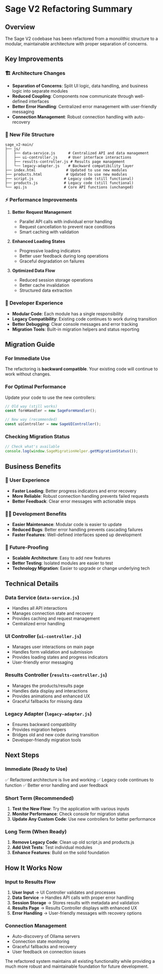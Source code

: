 # Sage V2 Refactoring Summary

## Overview
The Sage V2 codebase has been refactored from a monolithic structure to a modular, maintainable architecture with proper separation of concerns.

## Key Improvements

### 🏗️ **Architecture Changes**
- **Separation of Concerns**: Split UI logic, data handling, and business logic into separate modules
- **Reduced Coupling**: Components now communicate through well-defined interfaces
- **Better Error Handling**: Centralized error management with user-friendly messaging
- **Connection Management**: Robust connection handling with auto-recovery

### 📁 **New File Structure**
```
sage_v2-main/
├── js/
│   ├── data-service.js      # Centralized API and data management
│   ├── ui-controller.js     # User interface interactions
│   ├── results-controller.js # Results page management
│   └── legacy-adapter.js    # Backward compatibility layer
├── index.html              # Updated to use new modules
├── products.html           # Updated to use new modules
├── script.js              # Legacy code (still functional)
├── products.js            # Legacy code (still functional)
└── api.js                 # Core API functions (unchanged)
```

### ⚡ **Performance Improvements**
1. **Better Request Management**
   - Parallel API calls with individual error handling
   - Request cancellation to prevent race conditions
   - Smart caching with validation

2. **Enhanced Loading States**
   - Progressive loading indicators
   - Better user feedback during long operations
   - Graceful degradation on failures

3. **Optimized Data Flow**
   - Reduced session storage operations
   - Better cache invalidation
   - Structured data extraction

### 🔧 **Developer Experience**
- **Modular Code**: Each module has a single responsibility
- **Legacy Compatibility**: Existing code continues to work during transition
- **Better Debugging**: Clear console messages and error tracking
- **Migration Tools**: Built-in migration helpers and status reporting

## Migration Guide

### For Immediate Use
The refactoring is **backward compatible**. Your existing code will continue to work without changes.

### For Optimal Performance
Update your code to use the new controllers:

```javascript
// Old way (still works)
const formHandler = new SageFormHandler();

// New way (recommended)
const uiController = new SageUIController();
```

### Checking Migration Status
```javascript
// Check what's available
console.log(window.SageMigrationHelper.getMigrationStatus());
```

## Business Benefits

### 🚀 **User Experience**
- **Faster Loading**: Better progress indicators and error recovery
- **More Reliable**: Robust connection handling prevents failed requests
- **Better Feedback**: Clear error messages with actionable steps

### 👨‍💻 **Development Benefits**
- **Easier Maintenance**: Modular code is easier to update
- **Reduced Bugs**: Better error handling prevents cascading failures
- **Faster Features**: Well-defined interfaces speed up development

### 🔮 **Future-Proofing**
- **Scalable Architecture**: Easy to add new features
- **Better Testing**: Isolated modules are easier to test
- **Technology Migration**: Easier to upgrade or change underlying tech

## Technical Details

### Data Service (`data-service.js`)
- Handles all API interactions
- Manages connection state and recovery
- Provides caching and request management
- Centralized error handling

### UI Controller (`ui-controller.js`)
- Manages user interactions on main page
- Handles form validation and submission
- Provides loading states and progress indicators
- User-friendly error messaging

### Results Controller (`results-controller.js`)
- Manages the products/results page
- Handles data display and interactions
- Provides animations and enhanced UX
- Graceful fallbacks for missing data

### Legacy Adapter (`legacy-adapter.js`)
- Ensures backward compatibility
- Provides migration helpers
- Bridges old and new code during transition
- Developer-friendly migration tools

## Next Steps

### Immediate (Ready to Use)
✅ Refactored architecture is live and working
✅ Legacy code continues to function
✅ Better error handling and user feedback

### Short Term (Recommended)
1. **Test the New Flow**: Try the application with various inputs
2. **Monitor Performance**: Check console for migration status
3. **Update Any Custom Code**: Use new controllers for better performance

### Long Term (When Ready)
1. **Remove Legacy Code**: Clean up old script.js and products.js
2. **Add Unit Tests**: Test individual modules
3. **Enhance Features**: Build on the solid foundation

## How It Works Now

### Input to Results Flow
1. **User Input** → UI Controller validates and processes
2. **Data Service** → Handles API calls with proper error handling
3. **Session Storage** → Stores results with metadata and validation
4. **Results Page** → Results Controller displays with enhanced UX
5. **Error Handling** → User-friendly messages with recovery options

### Connection Management
- Auto-discovery of Ollama servers
- Connection state monitoring
- Graceful fallbacks and recovery
- User feedback on connection issues

The refactored system maintains all existing functionality while providing a much more robust and maintainable foundation for future development.